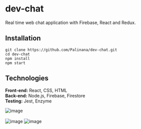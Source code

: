 # dev-chat
Real time web chat application with Firebase, React and Redux. 

## Installation
```
git clone https://github.com/Palinana/dev-chat.git
cd dev-chat
npm install
npm start
```

## Technologies
<b>Front-end:</b> React, CSS, HTML<br/>
<b>Back-end:</b> Node.js, Firebase, Firestore<br/>
<b>Testing:</b> Jest, Enzyme<br/>


![image](https://user-images.githubusercontent.com/26104823/69076154-dfd86500-0a00-11ea-8147-7f189910a7ff.png)
<br/>
<br/>
![image](https://user-images.githubusercontent.com/26104823/69384716-0f020700-0c8b-11ea-8758-d8551f800043.png)
![image](https://user-images.githubusercontent.com/26104823/69680442-e6a64e00-1078-11ea-92ff-ce8f662ee83d.jpg)
